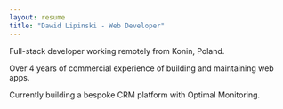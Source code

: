 ```yaml
---
layout: resume
title: "Dawid Lipinski - Web Developer"
---
```

Full-stack developer working remotely from Konin, Poland.

Over 4 years of commercial experience of building and maintaining web apps.

Currently building a bespoke CRM platform with Optimal Monitoring.
